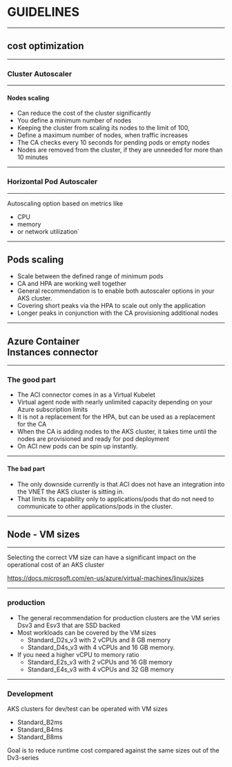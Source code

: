 # GUIDELINES


--------


## cost optimization


--------


### Cluster Autoscaler


--------


#### Nodes scaling

* Can reduce the cost of the cluster significantly
* You define a minimum number of nodes
* Keeping the cluster from scaling its nodes to the limit of 100,
* Define a maximum number of nodes, when traffic increases
* The CA checks every 10 seconds for pending pods or empty nodes
* Nodes are removed from the cluster, if they are unneeded for more than 10 minutes


--------


### Horizontal Pod Autoscaler


--------


Autoscaling option based on metrics like
* CPU
* memory
* or network utilization`


--------


## Pods scaling


* Scale between the defined range of minimum pods
* CA and HPA are working well together
* General recommendation is to enable both autoscaler options in your AKS cluster.
* Covering short peaks via the HPA to scale out only the application
* Longer peaks in conjunction with the CA provisioning additional nodes


--------


## Azure Container <br/>Instances connector


--------


### The good part

* The ACI connector comes in as a Virtual Kubelet
* Virtual agent node with nearly unlimited capacity depending on your Azure subscription limits
* It is not a replacement for the HPA, but can be used as a replacement for the CA
* When the CA is adding nodes to the AKS cluster, it takes time until the nodes are provisioned and ready for pod deployment
* On ACI new pods can be spin up instantly.


--------


#### The bad part

* The only downside currently is that ACI does not have an integration into the VNET the AKS cluster is sitting in.
* That limits its capability only to applications/pods that do not need to communicate to other applications/pods in the cluster.


--------


## Node - VM sizes


--------


Selecting the correct VM size can have a significant impact on the operational cost of an AKS cluster


https://docs.microsoft.com/en-us/azure/virtual-machines/linux/sizes


--------


### production


* The general recommendation for production clusters are the VM series Dsv3 and Esv3 that are SSD backed
* Most workloads can be covered by the VM sizes
  * Standard_D2s_v3 with 2 vCPUs and 8 GB memory
  * Standard_D4s_v3 with 4 vCPUs and 16 GB memory.
* If you need a higher vCPU to memory ratio
  * Standard_E2s_v3 with 2 vCPUs and 16 GB memory
  * Standard_E4s_v3 with 4 vCPUs and 32 GB memory



-------


### Development


AKS clusters for dev/test can be operated with VM sizes
* Standard_B2ms
* Standard_B4ms
* Standard_B8ms

Goal is to reduce runtime cost compared against the same sizes out of the Dv3-series

